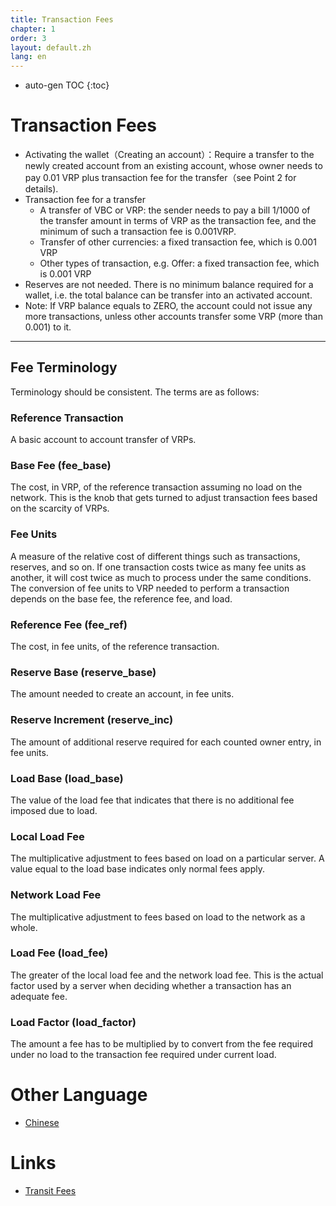```yaml
---
title: Transaction Fees
chapter: 1
order: 3
layout: default.zh
lang: en
---
```


* auto-gen TOC
{:toc}

# Transaction Fees

  - Activating the wallet（Creating an account）：Require a transfer to the newly created account from an existing account, whose owner needs to pay 0.01 VRP plus transaction fee for the transfer（see Point 2 for details).
  - Transaction fee for a transfer
    - A transfer of VBC or VRP: the sender needs to pay a bill 1/1000 of the transfer amount in terms of VRP as the transaction fee, and the minimum of such a transaction fee is 0.001VRP.
    - Transfer of other currencies: a fixed transaction fee, which is 0.001 VRP
    - Other types of transaction, e.g. Offer: a fixed transaction fee, which is 0.001 VRP
  - Reserves are not needed. There is no minimum balance required for a wallet,  i.e. the total balance can be transfer into an activated account.
  - Note: If VRP balance equals to ZERO, the account could not issue any more transactions, unless other accounts transfer some VRP (more than 0.001) to it. 

------

## Fee Terminology

Terminology should be consistent. The terms are as follows:

### Reference Transaction

A basic account to account transfer of VRPs.

### Base Fee (fee_base)

The cost, in VRP, of the reference transaction assuming no load on the network. This is the knob that gets turned to adjust transaction fees based on the scarcity of VRPs.

### Fee Units

A measure of the relative cost of different things such as transactions, reserves, and so on. If one transaction costs twice as many fee units as another, it will cost twice as much to process under the same conditions. The conversion of fee units to VRP needed to perform a transaction depends on the base fee, the reference fee, and load.

### Reference Fee (fee_ref)

The cost, in fee units, of the reference transaction.

### Reserve Base (reserve_base)

The amount needed to create an account, in fee units.

### Reserve Increment (reserve_inc)

The amount of additional reserve required for each counted owner entry, in fee units.

### Load Base (load_base)

The value of the load fee that indicates that there is no additional fee imposed due to load.

### Local Load Fee

The multiplicative adjustment to fees based on load on a particular server. A value equal to the load base indicates only normal fees apply.

### Network Load Fee

The multiplicative adjustment to fees based on load to the network as a whole.

### Load Fee (load_fee)

The greater of the local load fee and the network load fee. This is the actual factor used by a server when deciding whether a transaction has an adequate fee.

### Load Factor (load_factor)

The amount a fee has to be multiplied by to convert from the fee required under no load to the transaction fee required under current load.

# Other Language

  * [Chinese](/zh/introduction/transaction_fee)

# Links
  * [Transit Fees](../../ds/transit_fees)
